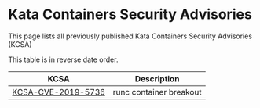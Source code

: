 # Kata Containers Security Advisories

This page lists all previously published Kata Containers Security Advisories (KCSA)

This table is in reverse date order.

| KCSA                                             | Description                  |
| ------------------------------------------------ | ---------------------------- |
| [KCSA-CVE-2019-5736](KCSA/KCSA-CVE-2019-5736.md) | runc container breakout      |
